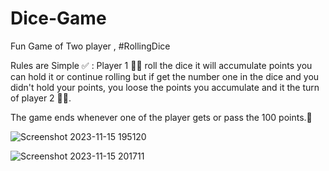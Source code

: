 # Dice-Game
Fun Game of Two player , #RollingDice

Rules are Simple ✅ :
Player 1 🙋🏻 roll the dice it will accumulate points you can hold it or continue rolling but if get the number one in the dice and you didn't hold your points, you loose the points you accumulate and it the turn of player 2 🙋🏾.

The game ends whenever one of the player gets or pass the 100 points.💯


![Screenshot 2023-11-15 195120](https://github.com/EMLDeveloper/Dice-Game/assets/98730886/ce261448-9f5a-4e8d-b03d-d376d66955d5)


![Screenshot 2023-11-15 201711](https://github.com/EMLDeveloper/Dice-Game/assets/98730886/1bf3a3c4-f3ef-4c58-b883-e08ebf4ce0de)

